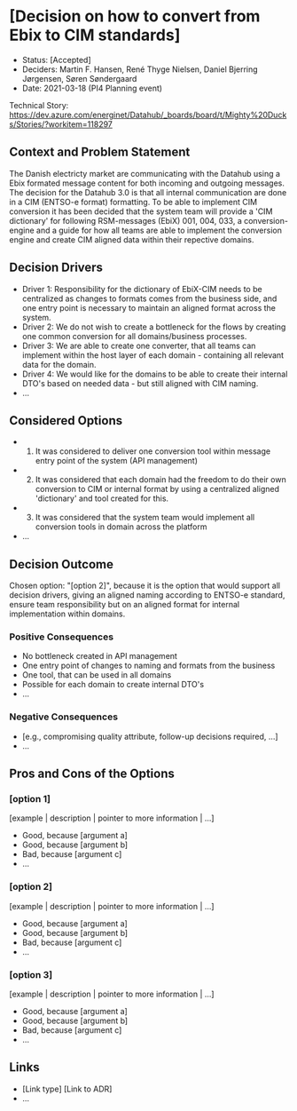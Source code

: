 # [Decision on how to convert from Ebix to CIM standards]

* Status: [Accepted] <!-- optional -->
* Deciders: Martin F. Hansen, René Thyge Nielsen, Daniel Bjerring Jørgensen, Søren Søndergaard <!-- optional -->
* Date: 2021-03-18 (PI4 Planning event) <!-- optional -->

Technical Story: <https://dev.azure.com/energinet/Datahub/_boards/board/t/Mighty%20Ducks/Stories/?workitem=118297> <!-- optional -->

## Context and Problem Statement

The Danish electricty market are communicating with the Datahub using a Ebix formated message content for both incoming and outgoing messages. The decision for the Datahub 3.0 is that all internal communication are done in a CIM (ENTSO-e format) formatting. To be able to implement CIM conversion it has been decided that the system team will provide a 'CIM dictionary' for following RSM-messages (EbiX) 001, 004, 033, a conversion-engine and a guide for how all teams are able to implement the conversion engine and create CIM aligned data within their repective domains.

## Decision Drivers <!-- optional -->

* Driver 1: Responsibility for the dictionary of EbiX-CIM needs to be centralized as changes to formats comes from the business side, and one entry point is necessary to maintain an aligned format across the system.
* Driver 2: We do not wish to create a bottleneck for the flows by creating one common conversion for all domains/business processes.
* Driver 3: We are able to create one converter, that all teams can implement within the host layer of each domain - containing all relevant data for the domain.
* Driver 4: We would like for the domains to be able to create their internal DTO's based on needed data - but still aligned with CIM naming.
* … <!-- numbers of drivers can vary -->

## Considered Options

* 1. It was considered to deliver one conversion tool within message entry point of the system (API management)
* 2. It was considered that each domain had the freedom to do their own conversion to CIM or internal format by using a centralized aligned 'dictionary' and tool created for this.
* 3. It was considered that the system team would implement all conversion tools in domain across the platform
* … <!-- numbers of options can vary -->

## Decision Outcome

Chosen option: "[option 2]", because it is the option that would support all decision drivers, giving an aligned naming according to ENTSO-e standard, ensure team responsibility but on an aligned format for internal implementation within domains.

### Positive Consequences <!-- optional -->

* No bottleneck created in API management
* One entry point of changes to naming and formats from the business
* One tool, that can be used in all domains
* Possible for each domain to create internal DTO's
* …

### Negative Consequences <!-- optional -->

* [e.g., compromising quality attribute, follow-up decisions required, …]
* …

## Pros and Cons of the Options <!-- optional -->

### [option 1]

[example | description | pointer to more information | …] <!-- optional -->

* Good, because [argument a]
* Good, because [argument b]
* Bad, because [argument c]
* … <!-- numbers of pros and cons can vary -->

### [option 2]

[example | description | pointer to more information | …] <!-- optional -->

* Good, because [argument a]
* Good, because [argument b]
* Bad, because [argument c]
* … <!-- numbers of pros and cons can vary -->

### [option 3]

[example | description | pointer to more information | …] <!-- optional -->

* Good, because [argument a]
* Good, because [argument b]
* Bad, because [argument c]
* … <!-- numbers of pros and cons can vary -->

## Links <!-- optional -->

* [Link type] [Link to ADR] <!-- example: Refined by [ADR-0005](0005-example.md) -->
* … <!-- numbers of links can vary -->
